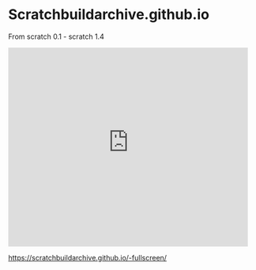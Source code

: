 # Scratchbuildarchive.github.io
From scratch 0.1 - scratch 1.4

<iframe src="https://scratcharchive.naleksuh.com" allowtransparency="true" width="485" height="402" frameborder="0" scrolling="no" allowfullscreen></iframe>

https://scratchbuildarchive.github.io/-fullscreen/
